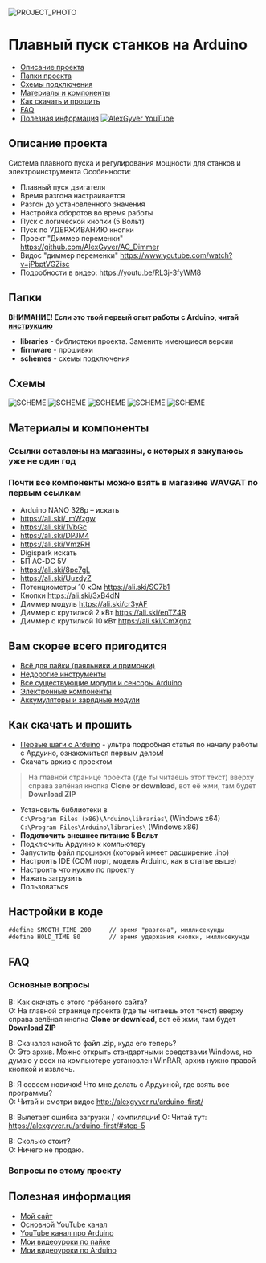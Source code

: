 ![PROJECT_PHOTO](https://github.com/AlexGyver/Smooth_start/blob/master/proj_img.jpg)
# Плавный пуск станков на Arduino
* [Описание проекта](#chapter-0)
* [Папки проекта](#chapter-1)
* [Схемы подключения](#chapter-2)
* [Материалы и компоненты](#chapter-3)
* [Как скачать и прошить](#chapter-4)
* [FAQ](#chapter-5)
* [Полезная информация](#chapter-6)
[![AlexGyver YouTube](http://alexgyver.ru/git_banner.jpg)](https://www.youtube.com/channel/UCgtAOyEQdAyjvm9ATCi_Aig?sub_confirmation=1)

<a id="chapter-0"></a>
## Описание проекта
Система плавного пуска и регулирования мощности для станков и электроинструмента
Особенности:
- Плавный пуск двигателя
- Время разгона настраивается
- Разгон до установленного значения
- Настройка оборотов во время работы
- Пуск с логической кнопки (5 Вольт)
- Пуск по УДЕРЖИВАНИЮ кнопки
- Проект "Диммер переменки" https://github.com/AlexGyver/AC_Dimmer
- Видос "диммер переменки" https://www.youtube.com/watch?v=jPbptVGZisc
- Подробности в видео: https://youtu.be/RL3j-3fyWM8
<a id="chapter-1"></a>
## Папки
**ВНИМАНИЕ! Если это твой первый опыт работы с Arduino, читай [инструкцию](#chapter-4)**
- **libraries** - библиотеки проекта. Заменить имеющиеся версии
- **firmware** - прошивки
- **schemes** - схемы подключения

<a id="chapter-2"></a>
## Схемы
![SCHEME](https://github.com/AlexGyver/Smooth_start/blob/master/schemes/scheme1.jpg)
![SCHEME](https://github.com/AlexGyver/Smooth_start/blob/master/schemes/scheme2.jpg)
![SCHEME](https://github.com/AlexGyver/Smooth_start/blob/master/schemes/scheme3.jpg)
![SCHEME](https://github.com/AlexGyver/Smooth_start/blob/master/schemes/scheme4.jpg)
![SCHEME](https://github.com/AlexGyver/Smooth_start/blob/master/schemes/scheme5.jpg)

<a id="chapter-3"></a>
## Материалы и компоненты
### Ссылки оставлены на магазины, с которых я закупаюсь уже не один год
### Почти все компоненты можно взять в магазине WAVGAT по первым ссылкам
* Arduino NANO 328p – искать
* https://ali.ski/_mWzgw
* https://ali.ski/1VbGc
* https://ali.ski/DPJM4
* https://ali.ski/VmzRH
* Digispark искать
* БП AC-DC 5V
* https://ali.ski/8pc7gL
* https://ali.ski/UuzdyZ
* Потенциометры 10 кОм https://ali.ski/SC7b1
* Кнопки https://ali.ski/3xB4dN
* Диммер модуль https://ali.ski/cr3yAF
* Диммер с крутилкой 2 кВт https://ali.ski/enTZ4R
* Диммер с крутилкой 10 кВт https://ali.ski/CmXgnz

## Вам скорее всего пригодится
* [Всё для пайки (паяльники и примочки)](http://alexgyver.ru/all-for-soldering/)
* [Недорогие инструменты](http://alexgyver.ru/my_instruments/)
* [Все существующие модули и сенсоры Arduino](http://alexgyver.ru/arduino_shop/)
* [Электронные компоненты](http://alexgyver.ru/electronics/)
* [Аккумуляторы и зарядные модули](http://alexgyver.ru/18650/)

<a id="chapter-4"></a>
## Как скачать и прошить
* [Первые шаги с Arduino](http://alexgyver.ru/arduino-first/) - ультра подробная статья по началу работы с Ардуино, ознакомиться первым делом!
* Скачать архив с проектом
> На главной странице проекта (где ты читаешь этот текст) вверху справа зелёная кнопка **Clone or download**, вот её жми, там будет **Download ZIP**
* Установить библиотеки в  
`C:\Program Files (x86)\Arduino\libraries\` (Windows x64)  
`C:\Program Files\Arduino\libraries\` (Windows x86)
* **Подключить внешнее питание 5 Вольт**
* Подключить Ардуино к компьютеру
* Запустить файл прошивки (который имеет расширение .ino)
* Настроить IDE (COM порт, модель Arduino, как в статье выше)
* Настроить что нужно по проекту
* Нажать загрузить
* Пользоваться  

## Настройки в коде
    #define SMOOTH_TIME 200     // время "разгона", миллисекунды
    #define HOLD_TIME 80        // время удержания кнопки, миллисекунды
	
<a id="chapter-5"></a>
## FAQ
### Основные вопросы
В: Как скачать с этого грёбаного сайта?  
О: На главной странице проекта (где ты читаешь этот текст) вверху справа зелёная кнопка **Clone or download**, вот её жми, там будет **Download ZIP**

В: Скачался какой то файл .zip, куда его теперь?  
О: Это архив. Можно открыть стандартными средствами Windows, но думаю у всех на компьютере установлен WinRAR, архив нужно правой кнопкой и извлечь.

В: Я совсем новичок! Что мне делать с Ардуиной, где взять все программы?  
О: Читай и смотри видос http://alexgyver.ru/arduino-first/

В: Вылетает ошибка загрузки / компиляции!
О: Читай тут: https://alexgyver.ru/arduino-first/#step-5

В: Сколько стоит?  
О: Ничего не продаю.

### Вопросы по этому проекту

<a id="chapter-6"></a>
## Полезная информация
* [Мой сайт](http://alexgyver.ru/)
* [Основной YouTube канал](https://www.youtube.com/channel/UCgtAOyEQdAyjvm9ATCi_Aig?sub_confirmation=1)
* [YouTube канал про Arduino](https://www.youtube.com/channel/UC4axiS76D784-ofoTdo5zOA?sub_confirmation=1)
* [Мои видеоуроки по пайке](https://www.youtube.com/playlist?list=PLOT_HeyBraBuMIwfSYu7kCKXxQGsUKcqR)
* [Мои видеоуроки по Arduino](http://alexgyver.ru/arduino_lessons/)